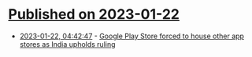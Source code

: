 # [Published on 2023-01-22](index.md)

* [2023-01-22, 04:42:47](https://news.ycombinator.com/item?id=34474362) - [Google Play Store forced to house other app stores as India upholds ruling](https://9to5google.com/2023/01/20/google-play-stroe-third-party-india/)
